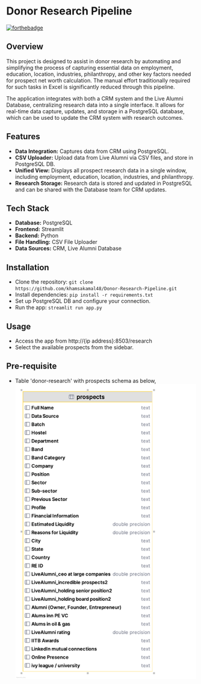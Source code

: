 # Donor Research Pipeline
[![forthebadge](https://forthebadge.com/images/badges/uses-python.svg)](https://forthebadge.com)

## Overview

This project is designed to assist in donor research by automating and simplifying the process of capturing essential data on employment, education, location, industries, philanthropy, and other key factors needed for prospect net worth calculation. The manual effort traditionally required for such tasks in Excel is significantly reduced through this pipeline.

The application integrates with both a CRM system and the Live Alumni Database, centralizing research data into a single interface. It allows for real-time data capture, updates, and storage in a PostgreSQL database, which can be used to update the CRM system with research outcomes.

## Features
* **Data Integration:** Captures data from CRM using PostgreSQL. 
* **CSV Uploader:** Upload data from Live Alumni via CSV files, and store in PostgreSQL DB. 
* **Unified View:** Displays all prospect research data in a single window, including employment, education, location, industries, and philanthropy. 
* **Research Storage:** Research data is stored and updated in PostgreSQL and can be shared with the Database team for CRM updates.

## Tech Stack
* **Database:** PostgreSQL
* **Frontend:** Streamlit
* **Backend:** Python
* **File Handling:** CSV File Uploader
* **Data Sources:** CRM, Live Alumni Database

## Installation
* Clone the repository:
`git clone https://github.com/khamsakamal48/Donor-Research-Pipeline.git`
* Install dependencies: `pip install -r requirements.txt`
* Set up PostgreSQL DB and configure your connection.
* Run the app: `streamlit run app.py`

## Usage
* Access the app from http://{ip address}:8503/research
* Select the available prospects from the sidebar.

## Pre-requisite
* Table 'donor-research' with prospects schema as below,
![prospects](prospects.png)